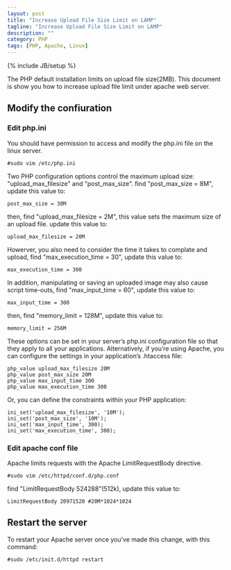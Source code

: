 ```yaml
---
layout: post
title: "Increase Upload File Size Limit on LAMP"
tagline: "Increase Upload File Size Limit on LAMP"
description: ""
category: PHP 
tags: [PHP, Apache, Linux]
---
```

{% include JB/setup %}

The PHP default installation limits on upload file size(2MB). This document is show you how to
increase upload file limit under apache web server.

## Modify the confiuration

### Edit php.ini

You should have permission to access and modify the php.ini file on the linux server.

	#sudo vim /etc/php.ini

Two PHP configuration options control the maximum upload size: "upload_max_filesize" and "post_max_size". find "post_max_size = 8M", update this value to:

	post_max_size = 30M

then, find "upload_max_filesize = 2M", this value sets the maximum size of an upload file.  update this value to:

	upload_max_filesize = 20M

Howerver, you also need to consider the time it takes to complate and upload, find "max_execution_time = 30", update this value to:

	max_execution_time = 300

In addition, manipulating or saving an uploaded image may also cause script time-outs, find "max_input_time = 60", update this value to:

	max_input_time = 300

then, find "memory_limit = 128M", update this value to:

	memory_limit = 256M

These options can be set in your server’s php.ini configuration file so that they apply to all your applications. Alternatively, if you’re using Apache, you can configure the settings in your application’s .htaccess file:

	php_value upload_max_filesize 20M
	php_value post_max_size 20M
	php_value max_input_time 300
	php_value max_execution_time 300

Or, you can define the constraints within your PHP application:

	ini_set('upload_max_filesize', '10M');
	ini_set('post_max_size', '10M');
	ini_set('max_input_time', 300);
	ini_set('max_execution_time', 300);


### Edit apache conf file

Apache limits requests with the Apache LimitRequestBody directive.

	#sudo vim /etc/httpd/conf.d/php.conf 

find "LimitRequestBody 524288"(512k), update this value to:

	LimitRequestBody 20971520 #20M*1024*1024

## Restart the server

To restart your Apache server once you’ve made this change, with this command:

	#sudo /etc/init.d/httpd restart
